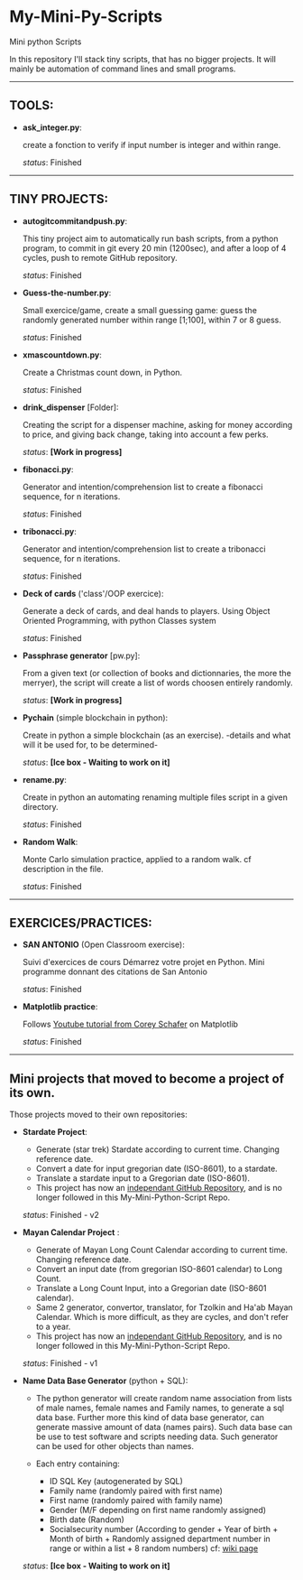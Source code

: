 # My-Mini-Py-Scripts
Mini python Scripts

In this repository I'll stack tiny scripts, that has no bigger projects. It will mainly be automation of command lines and small programs.

----------------------------
## TOOLS:

- **ask_integer.py**:

    create a fonction to verify if input number is integer and within range.

    *status*: Finished

--------------------------
## TINY PROJECTS:

+ **autogitcommitandpush.py**:

    This tiny project aim to automatically run bash scripts, from a python program, to commit in git every 20 min (1200sec), and after a loop of 4 cycles, push to remote GitHub repository.
    
    *status*: Finished

+ **Guess-the-number.py**:

    Small exercice/game, create a small guessing game: guess the randomly generated number within range [1;100], within 7 or 8 guess.
    
    *status*: Finished

+ **xmascountdown.py**:

    Create a Christmas count down, in Python.
    
    *status*: Finished

+ **drink_dispenser** [Folder]:

    Creating the script for a dispenser machine, asking for money according to price, and giving back change, taking into account a few perks.
    
    *status*: **[Work in progress]**

+ **fibonacci.py**:

    Generator and intention/comprehension list to create a fibonacci sequence, for n iterations.
    
    *status*: Finished

+ **tribonacci.py**: 

    Generator and intention/comprehension list to create a tribonacci sequence, for n iterations.
    
    *status*: Finished
    
+ **Deck of cards** ('class'/OOP exercice):

    Generate a deck of cards, and deal hands to players.
    Using Object Oriented Programming, with python Classes system
    
    *status*: Finished
    
+ **Passphrase generator** [pw.py]:

    From a given text (or collection of books and dictionnaries, the more the merryer), the script will create a list of words choosen entirely randomly.
    
    *status*: **[Work in progress]**

+ **Pychain** (simple blockchain in python):

    Create in python a simple blockchain (as an exercise). -details and what will it be used for, to be determined-
    
    *status*: **[Ice box - Waiting to work on it]**

+ **rename.py**:

    Create in python an automating renaming multiple files script in a given directory.

    *status*: Finished

+ **Random Walk**:
    
    Monte Carlo simulation practice, applied to a random walk. cf description in the file.

    *status*: Finished

-----------------------------
## EXERCICES/PRACTICES:

- **SAN ANTONIO** (Open Classroom exercise): 

    Suivi d'exercices de cours Démarrez votre projet en Python. Mini programme donnant des citations de San Antonio 
    
    *status*: Finished

- **Matplotlib practice**:

    Follows [Youtube tutorial from Corey Schafer](https://www.youtube.com/playlist?list=PL-osiE80TeTvipOqomVEeZ1HRrcEvtZB_) on Matplotlib
    
    *status*: Finished

----------------------------
## Mini projects that moved to become a project of its own.

Those projects moved to their own repositories:

+ **Stardate Project**: 
    
    - Generate (star trek) Stardate according to current time. Changing reference date.
    - Convert a date for input gregorian date (ISO-8601), to a stardate.
    - Translate a stardate input to a Gregorian date (ISO-8601).
    - This project has now an [independant GitHub Repository](https://github.com/NicolasFlandrois/stardate.git), and is no longer followed in this My-Mini-Python-Script Repo.
    
    *status*: Finished - v2

+ **Mayan Calendar Project** :

    - Generate of Mayan Long Count Calendar according to current time. Changing reference date.
    - Convert an input date (from gregorian ISO-8601 calendar) to Long Count.
    - Translate a Long Count Input, into a Gregorian date (ISO-8601 calendar).
    - Same 2 generator, convertor, translator, for Tzolkin and Ha'ab Mayan Calendar. Which is more difficult, as they are cycles, and don't refer to a year.
    - This project has now an [independant GitHub Repository](https://github.com/NicolasFlandrois/maya_date.git), and is no longer followed in this My-Mini-Python-Script Repo.
    
    *status*: Finished - v1

+ **Name Data Base Generator** (python + SQL):

    - The python generator will create random name association from lists of male names, female names and Family names, to generate a sql data base. Further more this kind of data base generator, can generate massive amount of data (names pairs). Such data base can be use to test software and scripts needing data. Such generator can be used for other objects than names.

    - Each entry containing:
        + ID SQL Key (autogenerated by SQL)
        + Family name (randomly paired with first name)
        + First name (randomly paired with family name)
        + Gender (M/F depending on first name randomly assigned)
        + Birth date (Random)
        + Socialsecurity number (According to gender + Year of birth + Month of birth + Randomly assigned department number in range or within a list + 8 random numbers) cf: [wiki page](https://fr.wikipedia.org/wiki/Num%C3%A9ro_de_s%C3%A9curit%C3%A9_sociale_en_France#ancrage_C)

    *status*: **[Ice box - Waiting to work on it]**